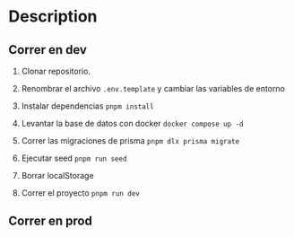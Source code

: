 # Description

## Correr en dev

1. Clonar repositorio.
2. Renombrar el archivo ```.env.template``` y cambiar las variables de entorno
3. Instalar dependencias ```pnpm install```
4. Levantar la base de datos con docker ```docker compose up -d```
5. Correr las migraciones de prisma ```pnpm dlx prisma migrate```
6. Ejecutar seed ```pnpm run seed```
7. Borrar localStorage

6. Correr el proyecto ```pnpm run dev```

## Correr en prod